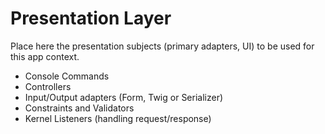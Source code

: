 # Presentation Layer

Place here the presentation subjects (primary adapters, UI) to be used for this app context.

 * Console Commands
 * Controllers
 * Input/Output adapters (Form, Twig or Serializer)
 * Constraints and Validators
 * Kernel Listeners (handling request/response)
